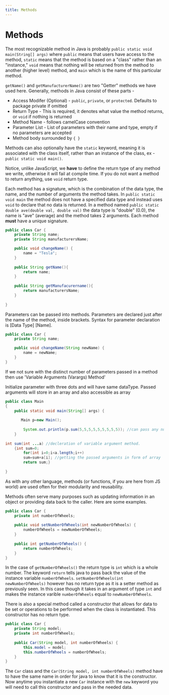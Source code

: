 ```yaml
---
title: Methods
---
```

# Methods
The most recognizable method in Java is probably `public static void main(String[] args)` where `public` means that users have access to the method, `static` means that the method is based on a "class" rather than an "instance," `void` means that nothing will be returned from the method to another (higher level) method, and `main` which is the name of this particular method.

`getName()` and `getManufacturerName()` are two "Getter" methods we have used here. Generally, methods in Java consist of these parts - 

* Access Modifer (Optional) - `public`, `private`, or `protected`. Defaults to package private if omitted
* Return Type - This is required, it denotes what value the method returns, or `void` if nothing is returned
* Method Name - follows camelCase convention
* Parameter List - List of parameters with their name and type, empty if no parameters are accepted
* Method body surrounded by `{ }`

Methods can also optionally have the `static` keyword, meaning it is associated with the class itself, rather than an instance of the class, ex - `public static void main()`.

Notice, unlike JavaScript, we **have** to define the return type of any method we write, otherwise it will fail at compile time. If you do not want a method to return anything, use `void` return type.

Each method has a signature, which is the combination of the data type, the name, and the number of arguments the method takes. In `public static void main` the method does not have a specified data type and instead uses `void` to declare that no data is returned. In a method named `public static double ave(double val, double val)` the data type is "double" (0.0), the name is "ave" (average) and the method takes 2 arguments. Each method **must** have a unique signature.

```java
public class Car {
    private String name;
    private String manufacturersName;

    public void changeName() {
        name = "Tesla";
    }
    
    public String getName(){
        return name;
    }
    
    public String getManufacurername(){
        return manufacturersName;
    }
    
}
```
Parameters can be passed into methods. Parameters are declared just after the name of the method, inside brackets.
Syntax for parameter declaration is [Data Type] [Name].
```java
public class Car {
    private String name;

    public void changeName(String newName) {
        name = newName;
    }
}
```
If we not sure with the distinct number of parameters passed in a method then use 'Variable Arguments (Varargs) Method'

Initialize parameter with three dots and will have same dataType.
Passed arguments will store in an array and also accessible as array 
```java
public class Main
{
	public static void main(String[] args) {
	   
       Main p=new Main();
		
        System.out.println(p.sum(5,5,5,5,5,5,5,5,5)); //can pass any number of argument.
	}
	
int sum(int ...a) //decleration of variable argument method.
	{int sum=0;
	    for(int i=0;i<a.length;i++)
	    sum=sum+a[i]; //getting the passed arguments in form of array
	    return sum;}
	
}
```

As with any other language, methods (or functions, if you are here from JS world) are used often for their modularity and reusability.

Methods often serve many purposes such as updating information in an object or providing data back to the caller. Here are some examples.

```java
public class Car {
    private int numberOfWheels;
    
    public void setNumberOfWheels(int newNumberOfWheels) {
        numberOfWheels = newNumberOfWheels;
    }
    
    public int getNumberOfWheels() {
        return numberOfWheels;
    }
}
```

In the case of `getNumberOfWheels()` the return type is `int` which is a whole number. The keyword `return` tells java to pass back the value of the instance variable `numberOfWheels`. `setNumberOfWheels(int newNumberOfWheels)` however has no return type as it is a setter method as previously seen. In this case though it takes in an argument of type `int` and makes the instance varible `numberOfWheels` equal to `newNumberOfWheels`.

There is also a special method called a constructor that allows for data to be set or operations to be performed when the class is instantiated. This constructor has no return type.

```java
public class Car {
    private String model;
    private int numberOfWheels;
    
    public Car(String model, int numberOfWheels) {
        this.model = model;
        this.numberOfWheels = numberOfWheels;
    }
}
```

The `Car` class and the `Car(String model, int numberOfWheels)` method have to have the same name in order for java to know that it is the constructor. Now anytime you instantiate a new `Car` instance with the `new` keyword you will need to call this constructor and pass in the needed data.
